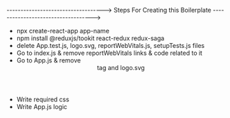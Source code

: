 ----------------------------------->
Steps For Creating this Boilerplate
----------------------------------->

- npx create-react-app app-name
- npm install @reduxjs/tookit react-redux redux-saga
- delete App.test.js, logo.svg, reportWebVitals.js, setupTests.js files
- Go to index.js & remove reportWebVitals links & code related to it
- Go to App.js & remove <header> tag and logo.svg
- Write required css
- Write App.js logic